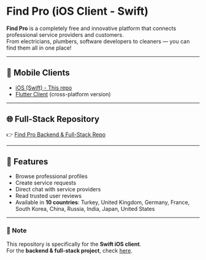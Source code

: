 # Find Pro (iOS Client - Swift)

**Find Pro** is a completely free and innovative platform that connects professional service providers and customers.  
From electricians, plumbers, software developers to cleaners — you can find them all in one place!

---

## 📱 Mobile Clients
- [iOS (Swift) - This repo](#)
- [Flutter Client](#) (cross-platform version)

---

## 🌐 Full-Stack Repository
👉 [Find Pro Backend & Full-Stack Repo](https://github.com/ookokk/Full-Stack-Expert-Costumer-Find-App)

---

## 🚀 Features
- Browse professional profiles  
- Create service requests  
- Direct chat with service providers  
- Read trusted user reviews  
- Available in **10 countries**: Turkey, United Kingdom, Germany, France, South Korea, China, Russia, India, Japan, United States  


---

### 📌 Note
This repository is specifically for the **Swift iOS client**.  
For the **backend & full-stack project**, check [here](https://github.com/username/fullstack-repo).
